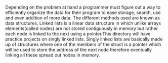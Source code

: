 Depending on the problem at hand a programmer must figure out a way to efficiently organize the data for their program to ease storage, search, use and even addition of more data. The different methods used are known as data structures. Linked lists is a linear data structure in which unlike arrays elements(called nodes) are not stored contiguously in memory but rather each node is linked to the next using a pointer.This directory will have practice projects on singly linked lists. Singly linked lists are basically made up of structures where one of the members of the struct is a pointer which will be used to store the address of the next node therefore eventually linking all these spread out nodes in memory.
